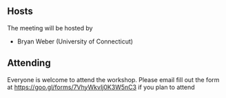 ## Hosts

The meeting will be hosted by

* Bryan Weber (University of Connecticut)

## Attending

Everyone is welcome to attend the workshop. Please email fill out the form at
https://goo.gl/forms/7VhyWkvIj0K3W5nC3 if you plan to attend
